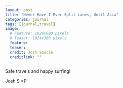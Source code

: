 ```yaml
---
layout: post
title: "Never Have I Ever Split Lanes, Until Asia"
categories: journal
tags: [journal,travel]
image:
  # Feature: 1024x600 pixels
  # Teaser: 1024x380 pixels
  feature:
  teaser:
  credit: Josh Soucie
  creditlink: ""
---
```




Safe travels and happy surfing!

Josh S =P


[1]: #
